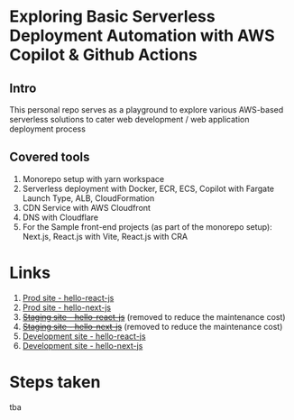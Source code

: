 # Exploring Basic Serverless Deployment Automation with AWS Copilot & Github Actions

## Intro
This personal repo serves as a playground to explore various AWS-based serverless solutions to cater web development / web application deployment process

## Covered tools
1. Monorepo setup with yarn workspace
2. Serverless deployment with Docker, ECR, ECS, Copilot with Fargate Launch Type, ALB, CloudFormation
3. CDN Service with AWS Cloudfront
4. DNS with Cloudflare
5. For the Sample front-end projects (as part of the monorepo setup): Next.js, React.js with Vite, React.js with CRA 

# Links
1. [Prod site - hello-react-js](https://www.yudimankwanmas.com)
2. [Prod site - hello-next-js](https://www.yudimankwanmas.com/hello-next-js) 
3. ~~[Staging site - hello-react-js](https://stg.yudimankwanmas.com)~~ (removed to reduce the maintenance cost)
4. ~~[Staging site - hello-next-js](https://stg.yudimankwanmas.com/hello-next-js)~~ (removed to reduce the maintenance cost)
5. [Development site - hello-react-js](https://dev.yudimankwanmas.com)
6. [Development site - hello-next-js](https://dev.yudimankwanmas.com/hello-next-js) 

# Steps taken
tba